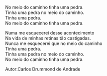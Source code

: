 No meio do caminho tinha uma pedra.    
Tinha uma pedra no meio do caminho.    
Tinha uma pedra.    
No meio do caminho tinha uma pedra.    

Numa me esquecerei desse acontecimento    
Na vida de minhas retinas tão castigadas.    
Nunca me esquecerei que no meio do caminho    
Tinha uma pedra.    
Tinha uma pedra no meio do caminho.    
No meio do caminho tinha uma pedra.   

Autor:Carlos Drummond de Andrade 
